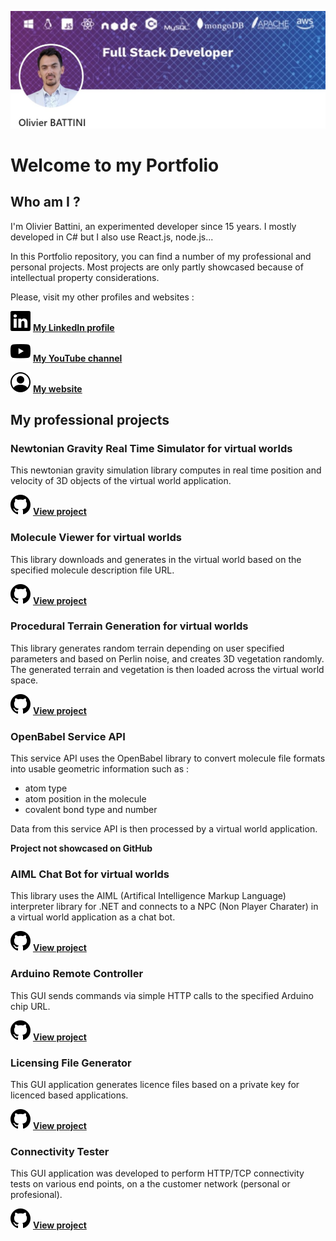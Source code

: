 ![Olivier Battini, Full Stack Developer](./images/linkedin-banner-profile.jpg)

# Welcome to my Portfolio

## Who am I ?

I'm Olivier Battini, an experimented developer since 15 years. I mostly developed in C# but I also use React.js, node.js...

In this Portfolio repository, you can find a number of my professional and personal projects. Most projects are only partly showcased because of intellectual property considerations.

Please, visit my other profiles and websites :

[![LinkedIn](./images/linkedin.svg)](https://www.linkedin.com/in/olivier-battini/)
**[My LinkedIn profile](https://www.linkedin.com/in/olivier-battini/)**

[![YouTube](./images/youtube.svg)](https://www.youtube.com/channel/UCRkU7f0aKgiqFCJwBqa1XyQ)
**[My YouTube channel](https://www.youtube.com/channel/UCRkU7f0aKgiqFCJwBqa1XyQ)**

[![Website](./images/person-circle.svg)](https://olivierbattini.fr)
**[My website](https://olivierbattini.fr)**

## My professional projects

### Newtonian Gravity Real Time Simulator for virtual worlds

This newtonian gravity simulation library computes in real time position and velocity of 3D objects of the virtual world application.

[![GitHub](./images/github.svg)](./projects/opensim-gravity-simulator/)
**[View project](./projects/opensim-gravity-simulator/)**

### Molecule Viewer for virtual worlds

This library downloads and generates in the virtual world based on the specified molecule description file URL.

[![GitHub](./images/github.svg)](./projects/opensim-molecule-viewer/)
**[View project](./projects/opensim-molecule-viewer/)**

### Procedural Terrain Generation for virtual worlds

This library generates random terrain depending on user specified parameters and based on Perlin noise, and creates 3D vegetation randomly. The generated terrain and vegetation is then loaded across the virtual world space.

[![GitHub](./images/github.svg)](./projects/opensim-procedural-terrain-generation/)
**[View project](./projects/opensim-procedural-terrain-generation/)**

### OpenBabel Service API

This service API uses the OpenBabel library to convert molecule file formats into usable geometric information such as :

- atom type
- atom position in the molecule
- covalent bond type and number

Data from this service API is then processed by a virtual world application.

**Project not showcased on GitHub**

### AIML Chat Bot for virtual worlds

This library uses the AIML (Artifical Intelligence Markup Language) interpreter library for .NET and connects to a NPC (Non Player Charater) in a virtual world application as a chat bot.

[![GitHub](./images/github.svg)](./projects/opensim-aiml-chat-bot/)
**[View project](./projects/opensim-aiml-chat-bot/)**

### Arduino Remote Controller

This GUI sends commands via simple HTTP calls to the specified Arduino chip URL.

[![GitHub](./images/github.svg)](./projects/opensim-arduino/)
**[View project](./projects/opensim-arduino/)**

### Licensing File Generator

This GUI application generates licence files based on a private key for licenced based applications.

[![GitHub](./images/github.svg)](./projects/licensing/)
**[View project](./projects/licensing/)**

### Connectivity Tester

This GUI application was developed to perform HTTP/TCP connectivity tests on various end points, on a the customer network (personal or profesional).

[![GitHub](./images/github.svg)](./projects/connectivity-tester/)
**[View project](./projects/connectivity-tester/)**
